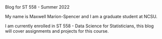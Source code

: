 Blog for ST 558 - Summer 2022

My name is Maxwell Marion-Spencer and I am a graduate student at NCSU.

I am currently enrolled in ST 558 - Data Science for Statisticians, this blog will cover assignments and projects for this course.
